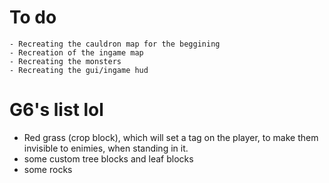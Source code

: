# To do
    - Recreating the cauldron map for the beggining
    - Recreation of the ingame map
    - Recreating the monsters
    - Recreating the gui/ingame hud

# G6's list lol
 - Red grass (crop block), which will set a tag on the player, to make them invisible to enimies,
when standing in it.
 - some custom tree blocks and leaf blocks
 - some rocks
